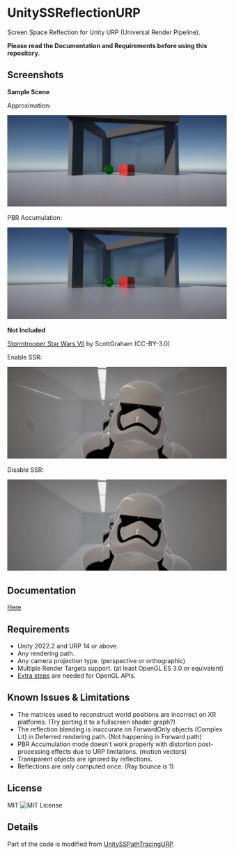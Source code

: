 UnitySSReflectionURP
=============
 
 Screen Space Reflection for Unity URP (Universal Render Pipeline).
 
 **Please read the Documentation and Requirements before using this repository.**
 
Screenshots
------------
**Sample Scene**
 
Approximation:
 
 ![SSRApproximation](https://github.com/jiaozi158/UnitySSReflectionURP/blob/main/Documentation/Images/SampleScene/ApproximationMode.jpg)
 
PBR Accumulation:
 
 ![PBRAccumulation](https://github.com/jiaozi158/UnitySSReflectionURP/blob/main/Documentation/Images/SampleScene/PBRAccumulationMode.jpg)
 
**Not Included**
 
[Stormtrooper Star Wars VII](https://www.blendswap.com/blend/13953) by ScottGraham (CC-BY-3.0)
 
Enable SSR:
 
 ![StormTrooperSSROn](https://github.com/jiaozi158/UnitySSReflectionURP/blob/main/Documentation/Images/Others/StormTrooperSSR.jpg)
 
Disable SSR:
 
 ![StormTrooperSSROff](https://github.com/jiaozi158/UnitySSReflectionURP/blob/main/Documentation/Images/Others/StormTrooper.jpg)
 
Documentation
------------
[Here](https://github.com/jiaozi158/UnitySSReflectionURP/blob/main/Documentation/Documentation.md).

Requirements
------------
- Unity 2022.2 and URP 14 or above.
- Any rendering path.
- Any camera projection type. (perspective or orthographic)
- Multiple Render Targets support. (at least OpenGL ES 3.0 or equivalent)
- [Extra steps](https://github.com/jiaozi158/UnitySSPathTracingURP/blob/main/Documentation/ForwardPathSupport.md#opengl-platforms-extra-setup) are needed for OpenGL APIs.
 
Known Issues & Limitations
------------
- The matrices used to reconstruct world positions are incorrect on XR platforms. (Try porting it to a fullscreen shader graph?)
- The reflection blending is inaccurate on ForwardOnly objects (Complex Lit) in Deferred rendering path. (Not happening in Forward path)
- PBR Accumulation mode doesn't work properly with distortion post-processing effects due to URP limitations. (motion vectors)
- Transparent objects are ignored by reflections.
- Reflections are only computed once. (Ray bounce is 1)
 
License
------------
MIT ![MIT License](http://img.shields.io/badge/license-MIT-blue.svg?style=flat)
 
Details
------------
Part of the code is modified from [UnitySSPathTracingURP]("https://github.com/jiaozi158/UnitySSPathTracingURP").
 